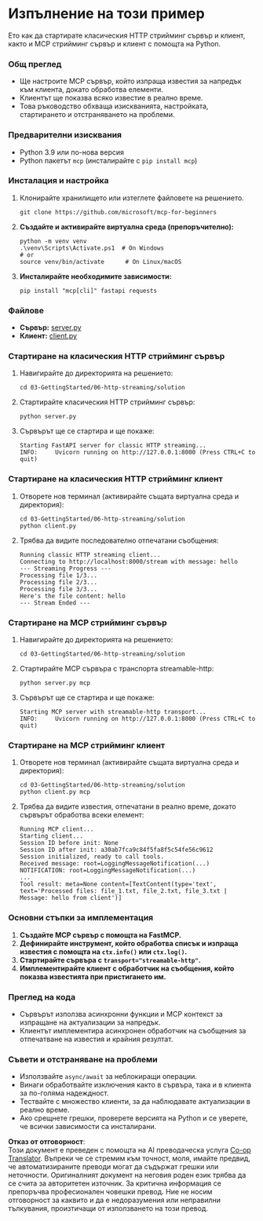 <!--
CO_OP_TRANSLATOR_METADATA:
{
  "original_hash": "4c4da5949611d91b06d8a5d450aae8d6",
  "translation_date": "2025-07-13T21:22:31+00:00",
  "source_file": "03-GettingStarted/06-http-streaming/solution/python/README.md",
  "language_code": "bg"
}
-->
# Изпълнение на този пример

Ето как да стартирате класическия HTTP стрийминг сървър и клиент, както и MCP стрийминг сървър и клиент с помощта на Python.

### Общ преглед

- Ще настроите MCP сървър, който изпраща известия за напредък към клиента, докато обработва елементи.
- Клиентът ще показва всяко известие в реално време.
- Това ръководство обхваща изискванията, настройката, стартирането и отстраняването на проблеми.

### Предварителни изисквания

- Python 3.9 или по-нова версия
- Python пакетът `mcp` (инсталирайте с `pip install mcp`)

### Инсталация и настройка

1. Клонирайте хранилището или изтеглете файловете на решението.

   ```pwsh
   git clone https://github.com/microsoft/mcp-for-beginners
   ```

1. **Създайте и активирайте виртуална среда (препоръчително):**

   ```pwsh
   python -m venv venv
   .\venv\Scripts\Activate.ps1  # On Windows
   # or
   source venv/bin/activate      # On Linux/macOS
   ```

1. **Инсталирайте необходимите зависимости:**

   ```pwsh
   pip install "mcp[cli]" fastapi requests
   ```

### Файлове

- **Сървър:** [server.py](../../../../../../03-GettingStarted/06-http-streaming/solution/python/server.py)
- **Клиент:** [client.py](../../../../../../03-GettingStarted/06-http-streaming/solution/python/client.py)

### Стартиране на класическия HTTP стрийминг сървър

1. Навигирайте до директорията на решението:

   ```pwsh
   cd 03-GettingStarted/06-http-streaming/solution
   ```

2. Стартирайте класическия HTTP стрийминг сървър:

   ```pwsh
   python server.py
   ```

3. Сървърът ще се стартира и ще покаже:

   ```
   Starting FastAPI server for classic HTTP streaming...
   INFO:     Uvicorn running on http://127.0.0.1:8000 (Press CTRL+C to quit)
   ```

### Стартиране на класическия HTTP стрийминг клиент

1. Отворете нов терминал (активирайте същата виртуална среда и директория):

   ```pwsh
   cd 03-GettingStarted/06-http-streaming/solution
   python client.py
   ```

2. Трябва да видите последователно отпечатани съобщения:

   ```text
   Running classic HTTP streaming client...
   Connecting to http://localhost:8000/stream with message: hello
   --- Streaming Progress ---
   Processing file 1/3...
   Processing file 2/3...
   Processing file 3/3...
   Here's the file content: hello
   --- Stream Ended ---
   ```

### Стартиране на MCP стрийминг сървър

1. Навигирайте до директорията на решението:
   ```pwsh
   cd 03-GettingStarted/06-http-streaming/solution
   ```
2. Стартирайте MCP сървъра с транспорта streamable-http:
   ```pwsh
   python server.py mcp
   ```
3. Сървърът ще се стартира и ще покаже:
   ```
   Starting MCP server with streamable-http transport...
   INFO:     Uvicorn running on http://127.0.0.1:8000 (Press CTRL+C to quit)
   ```

### Стартиране на MCP стрийминг клиент

1. Отворете нов терминал (активирайте същата виртуална среда и директория):
   ```pwsh
   cd 03-GettingStarted/06-http-streaming/solution
   python client.py mcp
   ```
2. Трябва да видите известия, отпечатани в реално време, докато сървърът обработва всеки елемент:
   ```
   Running MCP client...
   Starting client...
   Session ID before init: None
   Session ID after init: a30ab7fca9c84f5fa8f5c54fe56c9612
   Session initialized, ready to call tools.
   Received message: root=LoggingMessageNotification(...)
   NOTIFICATION: root=LoggingMessageNotification(...)
   ...
   Tool result: meta=None content=[TextContent(type='text', text='Processed files: file_1.txt, file_2.txt, file_3.txt | Message: hello from client')]
   ```

### Основни стъпки за имплементация

1. **Създайте MCP сървър с помощта на FastMCP.**
2. **Дефинирайте инструмент, който обработва списък и изпраща известия с помощта на `ctx.info()` или `ctx.log()`.**
3. **Стартирайте сървъра с `transport="streamable-http"`.**
4. **Имплементирайте клиент с обработчик на съобщения, който показва известията при пристигането им.**

### Преглед на кода

- Сървърът използва асинхронни функции и MCP контекст за изпращане на актуализации за напредък.
- Клиентът имплементира асинхронен обработчик на съобщения за отпечатване на известия и крайния резултат.

### Съвети и отстраняване на проблеми

- Използвайте `async/await` за неблокиращи операции.
- Винаги обработвайте изключения както в сървъра, така и в клиента за по-голяма надеждност.
- Тествайте с множество клиенти, за да наблюдавате актуализации в реално време.
- Ако срещнете грешки, проверете версията на Python и се уверете, че всички зависимости са инсталирани.

**Отказ от отговорност**:  
Този документ е преведен с помощта на AI преводаческа услуга [Co-op Translator](https://github.com/Azure/co-op-translator). Въпреки че се стремим към точност, моля, имайте предвид, че автоматизираните преводи могат да съдържат грешки или неточности. Оригиналният документ на неговия роден език трябва да се счита за авторитетен източник. За критична информация се препоръчва професионален човешки превод. Ние не носим отговорност за каквито и да е недоразумения или неправилни тълкувания, произтичащи от използването на този превод.